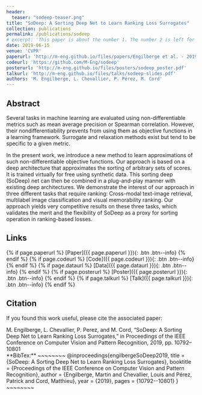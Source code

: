 ```yaml
---
header:
  teaser: "sodeep-teaser.png"
title: "SoDeep: A Sorting Deep Net to Learn Ranking Loss Surrogates"
collection: publications
permalink: /publications/sodeep
# excerpt: 'This paper is about the number 1. The number 2 is left for future work.'
date: 2019-06-15
venue: 'CVPR'
paperurl: 'http://m-eng.github.io/files/papers/Engilberge et al. - 2019 - SoDeep A Sorting Deep Net to Learn Ranking Loss S.pdf'
codeurl: 'https://github.com/M-Eng/sodeep'
posterurl: 'http://m-eng.github.io/files/posters/sodeep_poster.pdf'
talkurl: 'http://m-eng.github.io/files/talks/sodeep-slides.pdf'
authors: 'M. Engilberge, L. Chevallier, P. Pérez, M. Cord'
---
```

## Abstract

Several tasks in machine learning are evaluated using non-differentiable metrics such as mean average precision or Spearman correlation. However, their nondifferentiability prevents from using them as objective functions in a learning framework. Surrogate and relaxation
methods exist but tend to be specific to a given metric.

In the present work, we introduce a new method to learn
approximations of such non-differentiable objective functions. Our approach is based on a deep architecture that
approximates the sorting of arbitrary sets of scores. It is
trained virtually for free using synthetic data. This sorting
deep (SoDeep) net can then be combined in a plug-and-play
manner with existing deep architectures. We demonstrate
the interest of our approach in three different tasks that
require ranking: Cross-modal text-image retrieval, multilabel image classification and visual memorability ranking.
Our approach yields very competitive results on these three
tasks, which validates the merit and the flexibility of SoDeep
as a proxy for sorting operation in ranking-based losses.

## Links

{% if page.paperurl %} [Paper]({{ page.paperurl }}){: .btn .btn--info} {% endif %} {% if page.codeurl %} [Code]({{ page.codeurl }}){: .btn .btn--info} {% endif %} {% if page.dataurl %} [Data]({{ page.dataurl }}){: .btn .btn--info} {% endif %} {% if page.posterurl %} [Poster]({{ page.posterurl }}){: .btn .btn--info} {% endif %} {% if page.talkurl %} [Talk]({{ page.talkurl }}){: .btn .btn--info} {% endif %}

## Citation

If you found this work useful, please cite the associated paper:

<div class="notice--info">
M. Engilberge, L. Chevallier, P. Perez, and M. Cord, “SoDeep: A Sorting Deep Net to Learn Ranking Loss Surrogates,” in Proceedings of the IEEE Conference on Computer Vision and Pattern Recognition, 2019, pp. 10792–10801
</div>

<div class="notice--info" markdown="1">
**BibTex:**
~~~~~~~~
@inproceedings{engilbergeSoDeep2019,
  title = {SoDeep: A Sorting Deep Net to Learn Ranking Loss Surrogates},
  booktitle = {Proceedings of the IEEE Conference on Computer Vision and Pattern Recognition},
  author = {Engilberge, Martin and Chevallier, Louis and Pérez, Patrick and Cord, Matthieu},
  year = {2019},
  pages = {10792--10801}
}
~~~~~~~~
</div>